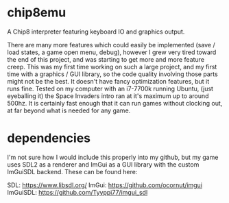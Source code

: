 # chip8emu

A Chip8 interpreter featuring keyboard IO and graphics output. 

There are many more features which could easily be implemented (save / load states, a game open menu, debug), however I grew very tired toward the end of this project, and was starting to get more and more feature creep. This was my first time working on such a large project, and my first time with a graphics / GUI library, so the code quality involving those parts might not be the best. It doesn't have fancy optimization features, but it runs fine. Tested on my computer with an i7-7700k running Ubuntu, (just eyeballing it) the Space Invaders intro ran at it's maximum up to around 500hz. It is certainly fast enough that it can run games without clocking out, at far beyond what is needed for any game.


# dependencies
I'm not sure how I would include this properly into my github, but my game uses SDL2 as a renderer and ImGui as a GUI library with the custom ImGuiSDL backend. These can be found here: 

SDL: https://www.libsdl.org/
ImGui: https://github.com/ocornut/imgui
ImGuiSDL: https://github.com/Tyyppi77/imgui_sdl
